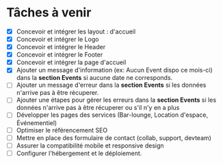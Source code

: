 # Tâches à venir

- [x] Concevoir et intégrer les layout : d'accueil
- [x] Concevoir et intégrer le Logo
- [x] Concevoir et intégrer le Header
- [x] Concevoir et intégrer le Footer
- [x] Concevoir et intégrer la page d'accueil
- [x] Ajouter un message d'information (ex: Aucun Event dispo ce mois-ci) dans la **section Events** si aucune date ne corresponds.
- [ ] Ajouter un message d'erreur dans la **section Events** si les données n'arrive pas à être récuperer.
- [ ] Ajouter une étapes pour gérer les erreurs dans la **section Events** si les données n'arrive pas à être récuperer ou s'il n'y en a plus
- [ ] Développer les pages des services (Bar-lounge, Location d'espace, Événementiel)
- [ ] Optimiser le référencement SEO
- [ ] Mettre en place des formulaire de contact (collab, support, devteam)
- [ ] Assurer la compatibilité mobile et responsive design
- [ ] Configurer l'hébergement et le déploiement.